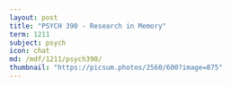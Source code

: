 ```yaml
---
layout: post
title: "PSYCH 390 - Research in Memory"
term: 1211
subject: psych
icon: chat
md: /mdf/1211/psych390/
thumbnail: "https://picsum.photos/2560/600?image=875"
---
```

